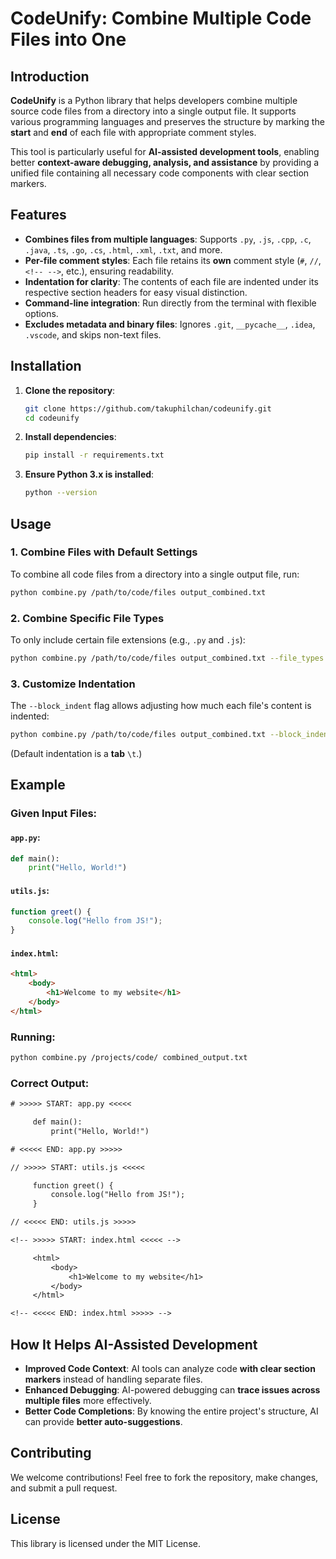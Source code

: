 # CodeUnify: Combine Multiple Code Files into One

## Introduction

**CodeUnify** is a Python library that helps developers combine multiple source code files from a directory into a single output file. It supports various programming languages and preserves the structure by marking the **start** and **end** of each file with appropriate comment styles.

This tool is particularly useful for **AI-assisted development tools**, enabling better **context-aware debugging, analysis, and assistance** by providing a unified file containing all necessary code components with clear section markers.

## Features

- **Combines files from multiple languages**: Supports `.py`, `.js`, `.cpp`, `.c`, `.java`, `.ts`, `.go`, `.cs`, `.html`, `.xml`, `.txt`, and more.
- **Per-file comment styles**: Each file retains its **own** comment style (`#`, `//`, `<!-- -->`, etc.), ensuring readability.
- **Indentation for clarity**: The contents of each file are indented under its respective section headers for easy visual distinction.
- **Command-line integration**: Run directly from the terminal with flexible options.
- **Excludes metadata and binary files**: Ignores `.git`, `__pycache__`, `.idea`, `.vscode`, and skips non-text files.

## Installation

1. **Clone the repository**:
    ```bash
    git clone https://github.com/takuphilchan/codeunify.git
    cd codeunify
    ```

2. **Install dependencies**:
    ```bash
    pip install -r requirements.txt
    ```

3. **Ensure Python 3.x is installed**:
    ```bash
    python --version
    ```

## Usage

### 1. Combine Files with Default Settings

To combine all code files from a directory into a single output file, run:

```bash
python combine.py /path/to/code/files output_combined.txt
```

### 2. Combine Specific File Types

To only include certain file extensions (e.g., `.py` and `.js`):

```bash
python combine.py /path/to/code/files output_combined.txt --file_types .py .js
```

### 3. Customize Indentation

The `--block_indent` flag allows adjusting how much each file's content is indented:

```bash
python combine.py /path/to/code/files output_combined.txt --block_indent "    "
```

(Default indentation is a **tab** `\t`.)

## Example

### Given Input Files:

#### `app.py`:
```python
def main():
    print("Hello, World!")
```

#### `utils.js`:
```javascript
function greet() {
    console.log("Hello from JS!");
}
```

#### `index.html`:
```html
<html>
    <body>
        <h1>Welcome to my website</h1>
    </body>
</html>
```

### Running:
```bash
python combine.py /projects/code/ combined_output.txt
```

### **Correct Output:**
```txt
# >>>>> START: app.py <<<<<

	 def main():
	     print("Hello, World!")

# <<<<< END: app.py >>>>>

// >>>>> START: utils.js <<<<<

	 function greet() {
	     console.log("Hello from JS!");
	 }

// <<<<< END: utils.js >>>>>

<!-- >>>>> START: index.html <<<<< -->

	 <html>
	     <body>
	         <h1>Welcome to my website</h1>
	     </body>
	 </html>

<!-- <<<<< END: index.html >>>>> -->
```

## How It Helps AI-Assisted Development

- **Improved Code Context**: AI tools can analyze code **with clear section markers** instead of handling separate files.
- **Enhanced Debugging**: AI-powered debugging can **trace issues across multiple files** more effectively.
- **Better Code Completions**: By knowing the entire project's structure, AI can provide **better auto-suggestions**.

## Contributing

We welcome contributions! Feel free to fork the repository, make changes, and submit a pull request.

## License

This library is licensed under the MIT License.


